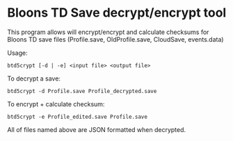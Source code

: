 ﻿# Bloons TD Save decrypt/encrypt tool

This program allows will encrypt/encrypt and calculate checksums for Bloons TD save files (Profile.save, OldProfile.save, CloudSave, events.data)

Usage:

```
btd5crypt [-d | -e] <input file> <output file>
```


To decrypt a save:


```
btd5crypt -d Profile.save Profile_decrypted.save 
```

To encrypt + calculate checksum:

```
btd5crypt -e Profile_edited.save Profile.save 
```

All of files named above are JSON formatted when decrypted.


